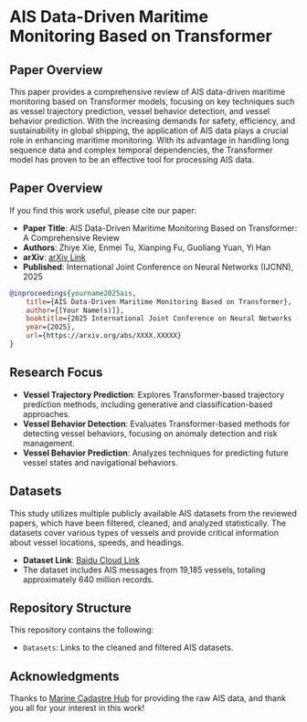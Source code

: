 # AIS Data-Driven Maritime Monitoring Based on Transformer

## Paper Overview
This paper provides a comprehensive review of AIS data-driven maritime monitoring based on Transformer models, focusing on key techniques such as vessel trajectory prediction, vessel behavior detection, and vessel behavior prediction. With the increasing demands for safety, efficiency, and sustainability in global shipping, the application of AIS data plays a crucial role in enhancing maritime monitoring. With its advantage in handling long sequence data and complex temporal dependencies, the Transformer model has proven to be an effective tool for processing AIS data.

## Paper Overview
If you find this work useful, please cite our paper:
- **Paper Title**: AIS Data-Driven Maritime Monitoring Based on Transformer: A Comprehensive Review
- **Authors**: Zhiye Xie, Enmei Tu, Xianping Fu, Guoliang Yuan, Yi Han
- **arXiv**: [arXiv Link](https://arxiv.org/abs/2505.07374)
- **Published**: International Joint Conference on Neural Networks (IJCNN), 2025

```bibtex
@inproceedings{yourname2025ais,
    title={AIS Data-Driven Maritime Monitoring Based on Transformer},
    author={[Your Name(s)]},
    booktitle={2025 International Joint Conference on Neural Networks (IJCNN)},
    year={2025},
    url={https://arxiv.org/abs/XXXX.XXXXX}
}
```

## Research Focus
- **Vessel Trajectory Prediction**: Explores Transformer-based trajectory prediction methods, including generative and classification-based approaches.
- **Vessel Behavior Detection**: Evaluates Transformer-based methods for detecting vessel behaviors, focusing on anomaly detection and risk management.
- **Vessel Behavior Prediction**: Analyzes techniques for predicting future vessel states and navigational behaviors.

## Datasets
This study utilizes multiple publicly available AIS datasets from the reviewed papers, which have been filtered, cleaned, and analyzed statistically. The datasets cover various types of vessels and provide critical information about vessel locations, speeds, and headings.

- **Dataset Link**: [Baidu Cloud Link](https://pan.baidu.com/s/1cg4_X5Vs7n_JNHoCBu9AvA?pwd=m2i2)
- The dataset includes AIS messages from 19,185 vessels, totaling approximately 640 million records.

## Repository Structure
This repository contains the following:
- `Datasets`: Links to the cleaned and filtered AIS datasets.

## Acknowledgments
Thanks to [Marine Cadastre Hub](https://marinecadastre.gov/) for providing the raw AIS data, and thank you all for your interest in this work!
